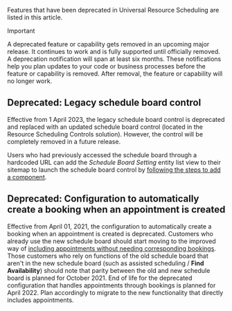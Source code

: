 Features that have been deprecated in Universal Resource Scheduling are listed in this article.

> [!IMPORTANT]
> A deprecated feature or capability gets removed in an upcoming major release. It continues to work and is fully supported until officially removed. A deprecation notification will span at least six months. These notifications help you plan updates to your code or business processes before the feature or capability is removed. After removal, the feature or capability will no longer work.

## Deprecated: Legacy schedule board control

Effective from 1 April 2023, the legacy schedule board control is deprecated and replaced with an updated schedule board control (located in the Resource Scheduling Controls solution). However, the control will be completely removed in a future release.

Users who had previously accessed the schedule board through a hardcoded URL can add the *Schedule Board Setting* entity list view to their sitemap to launch the schedule board control by [following the steps to add a component](/power-apps/maker/model-driven-apps/add-edit-app-components#add-a-component).

## Deprecated: Configuration to automatically create a booking when an appointment is created

Effective from April 01, 2021, the configuration to automatically create a booking when an appointment is created is deprecated. Customers who already use the new schedule board should start moving to the improved way of [including appointments without needing corresponding bookings](../../field-service/appointment-scheduling.md). Those customers who rely on functions of the old schedule board that aren't in the new schedule board (such as assisted scheduling / **Find Availability**) should note that parity between the old and new schedule board is planned for October 2021. End of life for the deprecated configuration that handles appointments through bookings is planned for April 2022. Plan accordingly to migrate to the new functionality that directly includes appointments.
